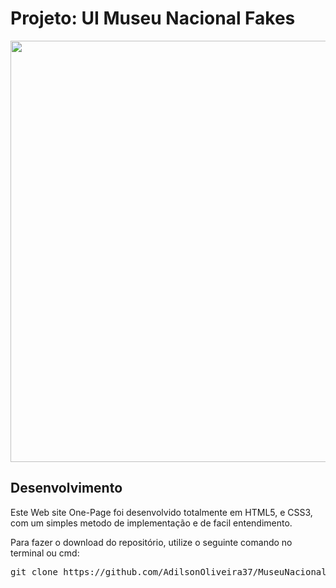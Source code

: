 <h1>Projeto: UI Museu Nacional Fakes</h1>

<img src="https://res.cloudinary.com/oli37/image/upload/v1601426364/Git/UIMuseuNacional_mb3fd9.jpg" height=674 width=643>

<h2>Desenvolvimento</h2>
<p>Este Web site One-Page foi desenvolvido totalmente em HTML5, e CSS3, com um simples metodo de implementação e de facil entendimento.</p>

<p>Para fazer o download do repositório, utilize o seguinte comando no terminal ou cmd:</p>
<pre>git clone https://github.com/AdilsonOliveira37/MuseuNacional</pre>

